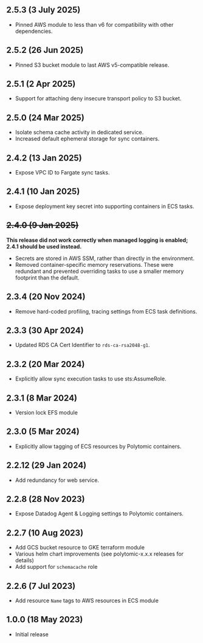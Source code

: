 ## 2.5.3 (3 July 2025)

- Pinned AWS module to less than v6 for compatibility with other dependencies.

## 2.5.2 (26 Jun 2025)

- Pinned S3 bucket module to last AWS v5-compatible release.

## 2.5.1 (2 Apr 2025)

- Support for attaching deny insecure transport policy to S3 bucket.

## 2.5.0 (24 Mar 2025)

- Isolate schema cache activity in dedicated service.
- Increased default ephemeral storage for sync containers.

## 2.4.2 (13 Jan 2025)

- Expose VPC ID to Fargate sync tasks.

## 2.4.1 (10 Jan 2025)

- Expose deployment key secret into supporting containers in ECS tasks.

## ~~2.4.0 (9 Jan 2025)~~

**This release did not work correctly when managed logging is enabled; 2.4.1
should be used instead.**

- Secrets are stored in AWS SSM, rather than directly in the environment.
- Removed container-specific memory reservations. These were redundant and
  prevented overriding tasks to use a smaller memory footprint than the default.

## 2.3.4 (20 Nov 2024)

- Remove hard-coded profiling, tracing settings from ECS task definitions.

## 2.3.3 (30 Apr 2024)

- Updated RDS CA Cert Identifier to `rds-ca-rsa2048-g1`.

## 2.3.2 (20 Mar 2024)

- Explicitly allow sync execution tasks to use sts:AssumeRole.

## 2.3.1 (8 Mar 2024)

- Version lock EFS module

## 2.3.0 (5 Mar 2024)

- Explicitly allow tagging of ECS resources by Polytomic containers.

## 2.2.12 (29 Jan 2024)

- Add redundancy for web service.

## 2.2.8 (28 Nov 2023)

- Expose Datadog Agent & Logging settings to Polytomic containers.

## 2.2.7 (10 Aug 2023)

- Add GCS bucket resource to GKE terraform module
- Various helm chart improvements (see polytomic-x.x.x releases for details)
- Add support for `schemacache` role

## 2.2.6 (7 Jul 2023)

- Add resource `Name` tags to AWS resources in ECS module

## 1.0.0 (18 May 2023)

- Initial release
